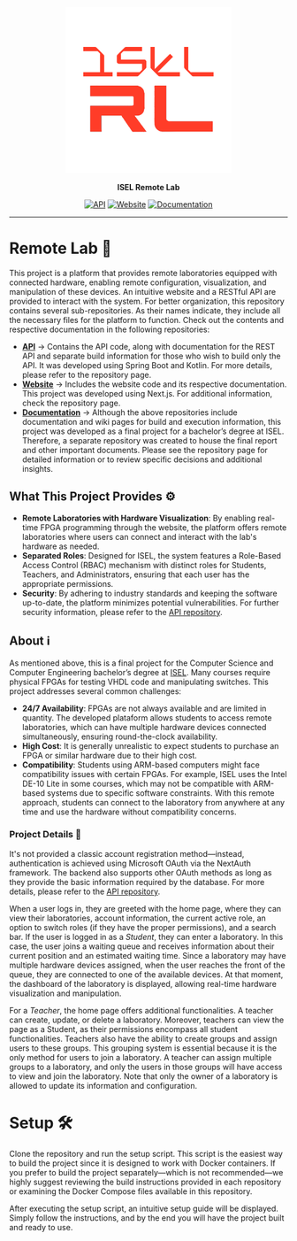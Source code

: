 <p align="center"><a href="https://github.com/isel-remote-lab"><img src="https://github.com/isel-remote-lab/remote-lab/blob/main/img/transparent-logo.png" width="300"/></a></p>
<p align="center"><b>ISEL Remote Lab</b></p>
<p align="center">
  <a href="https://github.com/isel-remote-lab/api"><img alt="API" src="https://img.shields.io/badge/API-orange"></a>
  <a href="https://github.com/isel-remote-lab/website"><img alt="Website" src="https://img.shields.io/badge/Website-blue"></a>
  <a href="https://github.com/isel-remote-lab/documentation"><img alt="Documentation" src="https://img.shields.io/badge/Documentation-purple"></a>
</p>

------------------------------

# Remote Lab 🚀

This project is a platform that provides remote laboratories equipped with connected hardware, enabling remote configuration, visualization, and manipulation of these devices. An intuitive website and a RESTful API are provided to interact with the system. For better organization, this repository contains several sub-repositories. As their names indicate, they include all the necessary files for the platform to function. Check out the contents and respective documentation in the following repositories:
- **[API](https://github.com/isel-remote-lab/api)** -> Contains the API code, along with documentation for the REST API and separate build information for those who wish to build only the API. It was developed using Spring Boot and Kotlin. For more details, please refer to the repository page.
- **[Website](https://github.com/isel-remote-lab/website)** -> Includes the website code and its respective documentation. This project was developed using Next.js. For additional information, check the repository page.
- **[Documentation](https://github.com/isel-remote-lab/documentation)** -> Although the above repositories include documentation and wiki pages for build and execution information, this project was developed as a final project for a bachelor’s degree at ISEL. Therefore, a separate repository was created to house the final report and other important documents. Please see the repository page for detailed information or to review specific decisions and additional insights.

## What This Project Provides ⚙️

- **Remote Laboratories with Hardware Visualization**: By enabling real-time FPGA programming through the website, the platform offers remote laboratories where users can connect and interact with the lab's hardware as needed.
- **Separated Roles**: Designed for ISEL, the system features a Role-Based Access Control (RBAC) mechanism with distinct roles for Students, Teachers, and Administrators, ensuring that each user has the appropriate permissions.
- **Security**: By adhering to industry standards and keeping the software up-to-date, the platform minimizes potential vulnerabilities. For further security information, please refer to the [API repository](https://github.com/isel-remote-lab/api).

## About ℹ️
As mentioned above, this is a final project for the Computer Science and Computer Engineering bachelor’s degree at [ISEL](https://www.isel.pt/en). Many courses require physical FPGAs for testing VHDL code and manipulating switches. This project addresses several common challenges:

- **24/7 Availability**: FPGAs are not always available and are limited in quantity. The developed plataform allows students to access remote laboratories, which can have multiple hardware devices connected simultaneously, ensuring round-the-clock availability.
- **High Cost**: It is generally unrealistic to expect students to purchase an FPGA or similar hardware due to their high cost.
- **Compatibility**: Students using ARM-based computers might face compatibility issues with certain FPGAs. For example, ISEL uses the Intel DE-10 Lite in some courses, which may not be compatible with ARM-based systems due to specific software constraints. With this remote approach, students can connect to the laboratory from anywhere at any time and use the hardware without compatibility concerns.

### Project Details 📄
It's not provided a classic account registration method—instead, authentication is achieved using Microsoft OAuth via the NextAuth framework. The backend also supports other OAuth methods as long as they provide the basic information required by the database. For more details, please refer to the [API repository](https://github.com/isel-remote-lab/api). 

When a user logs in, they are greeted with the home page, where they can view their laboratories, account information, the current active role, an option to switch roles (if they have the proper permissions), and a search bar. If the user is logged in as a *Student*, they can enter a laboratory. In this case, the user joins a waiting queue and receives information about their current position and an estimated waiting time. Since a laboratory may have multiple hardware devices assigned, when the user reaches the front of the queue, they are connected to one of the available devices. At that moment, the dashboard of the laboratory is displayed, allowing real-time hardware visualization and manipulation.

For a *Teacher*, the home page offers additional functionalities. A teacher can create, update, or delete a laboratory. Moreover, teachers can view the page as a Student, as their permissions encompass all student functionalities. Teachers also have the ability to create groups and assign users to these groups. This grouping system is essential because it is the only method for users to join a laboratory. A teacher can assign multiple groups to a laboratory, and only the users in those groups will have access to view and join the laboratory. Note that only the owner of a laboratory is allowed to update its information and configuration.

# Setup 🛠️
Clone the repository and run the setup script. This script is the easiest way to build the project since it is designed to work with Docker containers. If you prefer to build the project separately—which is not recommended—we highly suggest reviewing the build instructions provided in each repository or examining the Docker Compose files available in this repository.

After executing the setup script, an intuitive setup guide will be displayed. Simply follow the instructions, and by the end you will have the project built and ready to use.

